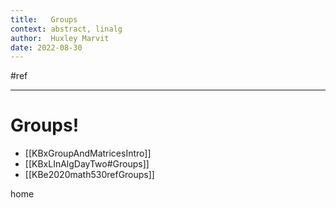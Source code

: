 ```yaml
---
title:   Groups
context: abstract, linalg
author:  Huxley Marvit
date: 2022-08-30
---
```


#ref

***

# Groups!

- [[KBxGroupAndMatricesIntro]]
- [[KBxLInAlgDayTwo#Groups]]
- [[KBe2020math530refGroups]] 


home